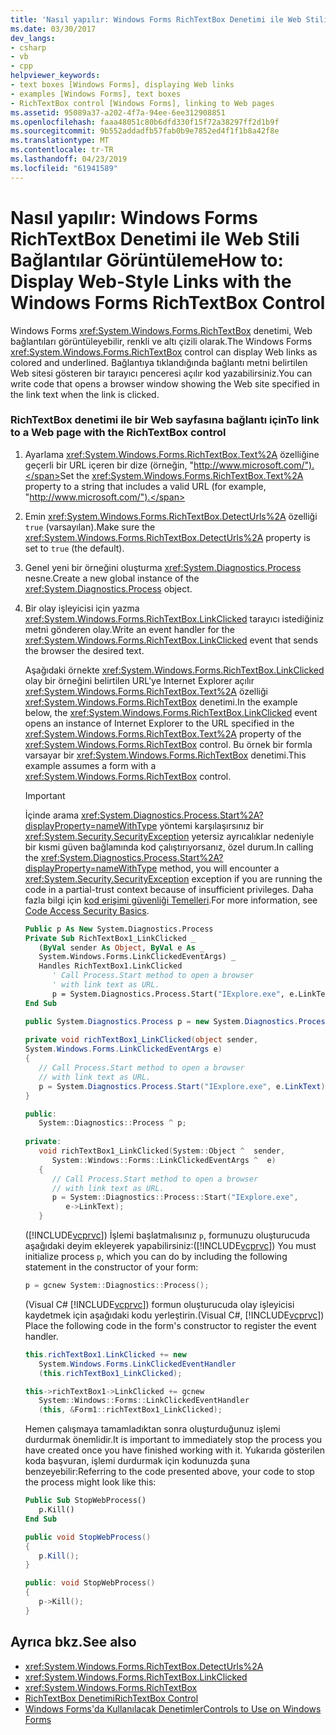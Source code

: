 ```yaml
---
title: 'Nasıl yapılır: Windows Forms RichTextBox Denetimi ile Web Stili Bağlantılar Görüntüleme'
ms.date: 03/30/2017
dev_langs:
- csharp
- vb
- cpp
helpviewer_keywords:
- text boxes [Windows Forms], displaying Web links
- examples [Windows Forms], text boxes
- RichTextBox control [Windows Forms], linking to Web pages
ms.assetid: 95089a37-a202-4f7a-94ee-6ee312908851
ms.openlocfilehash: faaa48051c80b6dfd330f15f72a38297ff2d1b9f
ms.sourcegitcommit: 9b552addadfb57fab0b9e7852ed4f1f1b8a42f8e
ms.translationtype: MT
ms.contentlocale: tr-TR
ms.lasthandoff: 04/23/2019
ms.locfileid: "61941589"
---
```

# <a name="how-to-display-web-style-links-with-the-windows-forms-richtextbox-control"></a><span data-ttu-id="c5653-102">Nasıl yapılır: Windows Forms RichTextBox Denetimi ile Web Stili Bağlantılar Görüntüleme</span><span class="sxs-lookup"><span data-stu-id="c5653-102">How to: Display Web-Style Links with the Windows Forms RichTextBox Control</span></span>
<span data-ttu-id="c5653-103">Windows Forms <xref:System.Windows.Forms.RichTextBox> denetimi, Web bağlantıları görüntüleyebilir, renkli ve altı çizili olarak.</span><span class="sxs-lookup"><span data-stu-id="c5653-103">The Windows Forms <xref:System.Windows.Forms.RichTextBox> control can display Web links as colored and underlined.</span></span> <span data-ttu-id="c5653-104">Bağlantıya tıklandığında bağlantı metni belirtilen Web sitesi gösteren bir tarayıcı penceresi açılır kod yazabilirsiniz.</span><span class="sxs-lookup"><span data-stu-id="c5653-104">You can write code that opens a browser window showing the Web site specified in the link text when the link is clicked.</span></span>  
  
### <a name="to-link-to-a-web-page-with-the-richtextbox-control"></a><span data-ttu-id="c5653-105">RichTextBox denetimi ile bir Web sayfasına bağlantı için</span><span class="sxs-lookup"><span data-stu-id="c5653-105">To link to a Web page with the RichTextBox control</span></span>  
  
1. <span data-ttu-id="c5653-106">Ayarlama <xref:System.Windows.Forms.RichTextBox.Text%2A> özelliğine geçerli bir URL içeren bir dize (örneğin, "http://www.microsoft.com/").</span><span class="sxs-lookup"><span data-stu-id="c5653-106">Set the <xref:System.Windows.Forms.RichTextBox.Text%2A> property to a string that includes a valid URL (for example, "http://www.microsoft.com/").</span></span>  
  
2. <span data-ttu-id="c5653-107">Emin <xref:System.Windows.Forms.RichTextBox.DetectUrls%2A> özelliği `true` (varsayılan).</span><span class="sxs-lookup"><span data-stu-id="c5653-107">Make sure the <xref:System.Windows.Forms.RichTextBox.DetectUrls%2A> property is set to `true` (the default).</span></span>  
  
3. <span data-ttu-id="c5653-108">Genel yeni bir örneğini oluşturma <xref:System.Diagnostics.Process> nesne.</span><span class="sxs-lookup"><span data-stu-id="c5653-108">Create a new global instance of the <xref:System.Diagnostics.Process> object.</span></span>  
  
4. <span data-ttu-id="c5653-109">Bir olay işleyicisi için yazma <xref:System.Windows.Forms.RichTextBox.LinkClicked> tarayıcı istediğiniz metni gönderen olay.</span><span class="sxs-lookup"><span data-stu-id="c5653-109">Write an event handler for the <xref:System.Windows.Forms.RichTextBox.LinkClicked> event that sends the browser the desired text.</span></span>  
  
     <span data-ttu-id="c5653-110">Aşağıdaki örnekte <xref:System.Windows.Forms.RichTextBox.LinkClicked> olay bir örneğini belirtilen URL'ye Internet Explorer açılır <xref:System.Windows.Forms.RichTextBox.Text%2A> özelliği <xref:System.Windows.Forms.RichTextBox> denetimi.</span><span class="sxs-lookup"><span data-stu-id="c5653-110">In the example below, the <xref:System.Windows.Forms.RichTextBox.LinkClicked> event opens an instance of Internet Explorer to the URL specified in the <xref:System.Windows.Forms.RichTextBox.Text%2A> property of the <xref:System.Windows.Forms.RichTextBox> control.</span></span> <span data-ttu-id="c5653-111">Bu örnek bir formla varsayar bir <xref:System.Windows.Forms.RichTextBox> denetimi.</span><span class="sxs-lookup"><span data-stu-id="c5653-111">This example assumes a form with a <xref:System.Windows.Forms.RichTextBox> control.</span></span>  
  
    > [!IMPORTANT]
    >  <span data-ttu-id="c5653-112">İçinde arama <xref:System.Diagnostics.Process.Start%2A?displayProperty=nameWithType> yöntemi karşılaşırsınız bir <xref:System.Security.SecurityException> yetersiz ayrıcalıklar nedeniyle bir kısmi güven bağlamında kod çalıştırıyorsanız, özel durum.</span><span class="sxs-lookup"><span data-stu-id="c5653-112">In calling the <xref:System.Diagnostics.Process.Start%2A?displayProperty=nameWithType> method, you will encounter a <xref:System.Security.SecurityException> exception if you are running the code in a partial-trust context because of insufficient privileges.</span></span> <span data-ttu-id="c5653-113">Daha fazla bilgi için [kod erişimi güvenliği Temelleri](../../misc/code-access-security-basics.md).</span><span class="sxs-lookup"><span data-stu-id="c5653-113">For more information, see [Code Access Security Basics](../../misc/code-access-security-basics.md).</span></span>  
  
    ```vb  
    Public p As New System.Diagnostics.Process  
    Private Sub RichTextBox1_LinkClicked _  
       (ByVal sender As Object, ByVal e As _  
       System.Windows.Forms.LinkClickedEventArgs) _  
       Handles RichTextBox1.LinkClicked  
          ' Call Process.Start method to open a browser  
          ' with link text as URL.  
          p = System.Diagnostics.Process.Start("IExplore.exe", e.LinkText)  
    End Sub  
    ```  
  
    ```csharp  
    public System.Diagnostics.Process p = new System.Diagnostics.Process();  
  
    private void richTextBox1_LinkClicked(object sender,   
    System.Windows.Forms.LinkClickedEventArgs e)  
    {  
       // Call Process.Start method to open a browser  
       // with link text as URL.  
       p = System.Diagnostics.Process.Start("IExplore.exe", e.LinkText);  
    }  
    ```  
  
    ```cpp  
    public:  
       System::Diagnostics::Process ^ p;  
  
    private:  
       void richTextBox1_LinkClicked(System::Object ^  sender,  
          System::Windows::Forms::LinkClickedEventArgs ^  e)  
       {  
          // Call Process.Start method to open a browser  
          // with link text as URL.  
          p = System::Diagnostics::Process::Start("IExplore.exe",  
             e->LinkText);  
       }  
    ```  
  
     <span data-ttu-id="c5653-114">([!INCLUDE[vcprvc](../../../../includes/vcprvc-md.md)]) İşlemi başlatmalısınız `p`, formunuzu oluşturucuda aşağıdaki deyim ekleyerek yapabilirsiniz:</span><span class="sxs-lookup"><span data-stu-id="c5653-114">([!INCLUDE[vcprvc](../../../../includes/vcprvc-md.md)]) You must initialize process `p`, which you can do by including the following statement in the constructor of your form:</span></span>  
  
    ```cpp  
    p = gcnew System::Diagnostics::Process();  
    ```  
  
     <span data-ttu-id="c5653-115">(Visual C# [!INCLUDE[vcprvc](../../../../includes/vcprvc-md.md)]) formun oluşturucuda olay işleyicisi kaydetmek için aşağıdaki kodu yerleştirin.</span><span class="sxs-lookup"><span data-stu-id="c5653-115">(Visual C#, [!INCLUDE[vcprvc](../../../../includes/vcprvc-md.md)]) Place the following code in the form's constructor to register the event handler.</span></span>  
  
    ```csharp  
    this.richTextBox1.LinkClicked += new   
       System.Windows.Forms.LinkClickedEventHandler  
       (this.richTextBox1_LinkClicked);  
    ```  
  
    ```cpp  
    this->richTextBox1->LinkClicked += gcnew  
       System::Windows::Forms::LinkClickedEventHandler  
       (this, &Form1::richTextBox1_LinkClicked);  
    ```  
  
     <span data-ttu-id="c5653-116">Hemen çalışmaya tamamladıktan sonra oluşturduğunuz işlemi durdurmak önemlidir.</span><span class="sxs-lookup"><span data-stu-id="c5653-116">It is important to immediately stop the process you have created once you have finished working with it.</span></span> <span data-ttu-id="c5653-117">Yukarıda gösterilen koda başvuran, işlemi durdurmak için kodunuzda şuna benzeyebilir:</span><span class="sxs-lookup"><span data-stu-id="c5653-117">Referring to the code presented above, your code to stop the process might look like this:</span></span>  
  
    ```vb  
    Public Sub StopWebProcess()  
       p.Kill()  
    End Sub  
    ```  
  
    ```csharp  
    public void StopWebProcess()  
    {  
       p.Kill();  
    }  
    ```  
  
    ```cpp  
    public: void StopWebProcess()  
    {  
       p->Kill();  
    }  
    ```  
  
## <a name="see-also"></a><span data-ttu-id="c5653-118">Ayrıca bkz.</span><span class="sxs-lookup"><span data-stu-id="c5653-118">See also</span></span>

- <xref:System.Windows.Forms.RichTextBox.DetectUrls%2A>
- <xref:System.Windows.Forms.RichTextBox.LinkClicked>
- <xref:System.Windows.Forms.RichTextBox>
- [<span data-ttu-id="c5653-119">RichTextBox Denetimi</span><span class="sxs-lookup"><span data-stu-id="c5653-119">RichTextBox Control</span></span>](richtextbox-control-windows-forms.md)
- [<span data-ttu-id="c5653-120">Windows Forms'da Kullanılacak Denetimler</span><span class="sxs-lookup"><span data-stu-id="c5653-120">Controls to Use on Windows Forms</span></span>](controls-to-use-on-windows-forms.md)
